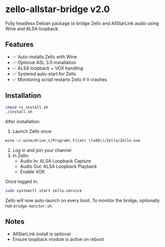 # zello-allstar-bridge v2.0

Fully headless Debian package to bridge Zello and AllStarLink audio using Wine and ALSA loopback.

## Features

- ✅ Auto-installs Zello with Wine
- ✅ Optional ASL 3.0 installation
- ✅ ALSA loopback + VOX handling
- ✅ Systemd auto-start for Zello
- ✅ Monitoring script restarts Zello if it crashes

## Installation

```bash
chmod +x install.sh
./install.sh
```

After installation:
1. Launch Zello once:
```bash
wine ~/.wine/drive_c/Program\ Files\ \(x86\)/Zello/Zello.exe
```
2. Log in and join your channel
3. In Zello:
   - Audio In: ALSA Loopback Capture
   - Audio Out: ALSA Loopback Playback
   - Enable VOX

Once logged in:
```bash
sudo systemctl start zello.service
```

Zello will now auto-launch on every boot. To monitor the bridge, optionally run `bridge-monitor.sh`.

## Notes

- AllStarLink install is optional
- Ensure loopback module is active on reboot
